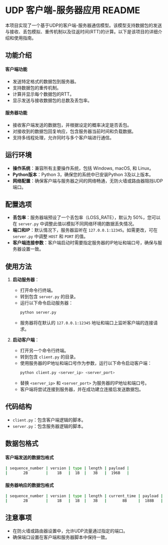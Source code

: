 # UDP 客户端-服务器应用 README

本项目实现了一个基于UDP的客户端-服务器通信模型。该模型支持数据包的发送与接收、丢包模拟、重传机制以及往返时间(RTT)的计算。以下是该项目的详细介绍和使用指南。

## 功能介绍

#### 客户端功能

- 发送特定格式的数据包到服务器。
- 支持数据包的重传机制。
- 计算并显示每个数据包的RTT。
- 显示发送与接收数据包的总数及丢包率。

#### 服务器功能

- 接收客户端发送的数据包，并根据设定的概率决定是否丢包。
- 对接收到的数据包回复响应，包含服务器当前时间和负载数据。
- 支持多线程处理，允许同时与多个客户端进行通信。

## 运行环境

- **操作系统**：兼容所有主要操作系统，包括 Windows, macOS, 和 Linux。
- **Python版本**：Python 3，确保您的系统中已安装Python 3及以上版本。
- **网络配置**：确保客户端与服务器之间的网络畅通，无防火墙或路由器阻挡UDP端口。

## 配置选项

- **丢包率**：服务器端预设了一个丢包率（LOSS_RATE），默认为 50%，您可以在 `server.py` 中调整此值以模拟不同网络环境的数据丢失情况。
- **端口和IP**：默认情况下，服务器监听在 `127.0.0.1:12345`。如需更改，可在 `server.py` 中调整 `HOST` 和 `PORT` 的值。
- **客户端连接参数**：客户端启动时需要指定服务器的IP地址和端口号，确保与服务器设置一致。

## 使用方法

1. **启动服务器**：
   - 打开命令行终端。
   - 转到包含 `server.py` 的目录。
   - 运行以下命令启动服务器：
     ```bash
     python server.py
     ```
   - 服务器将在默认的 `127.0.0.1:12345` 地址和端口上监听客户端的连接请求。

2. **启动客户端**：
   - 打开另一个命令行终端。
   - 转到包含 `client.py` 的目录。
   - 使用服务器的IP地址和端口号作为参数，运行以下命令启动客户端：
     ```bash
     python client.py <server_ip> <server_port>
     ```
   - 替换 `<server_ip>` 和 `<server_port>` 为服务器的IP地址和端口号。
   - 客户端将尝试连接到服务器，并在成功建立连接后发送数据包。

## 代码结构

- `client.py`：包含客户端逻辑的脚本。
- `server.py`：包含服务器逻辑的脚本。

## 数据包格式

#### 客户端发送的数据包格式

```bash
| sequence_number | version | type | length | payload |
|       2B        |    1B   |  1B  |   3B   |  196B   |
```

#### 服务器响应的数据包格式

```bash
| sequence_number | version | type | length | current_time | payload |
|       2B        |    1B   |  1B  |   3B   |       8B     |  188B   |
```

## 注意事项

- 在防火墙或路由器设置中，允许UDP流量通过指定的端口。
- 确保端口设置在客户端和服务器脚本中保持一致。



